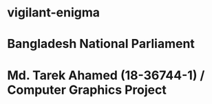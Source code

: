 # vigilant-enigma
# Bangladesh National Parliament

# Md. Tarek Ahamed (18-36744-1) / Computer Graphics Project








